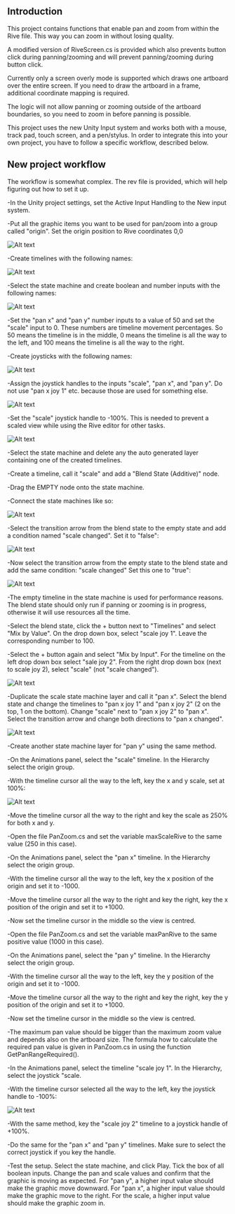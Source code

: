 ## Introduction

This project contains functions that enable pan and zoom from within the Rive file. This way you can zoom in without losing quality. 

A modified version of RiveScreen.cs is provided which also prevents button click during panning/zooming and will prevent panning/zooming during button click.

Currently only a screen overly mode is supported which draws one artboard over the entire screen. If you need to draw the artboard in a frame, additional coordinate mapping is required.

The logic will not allow panning or zooming outside of the artboard boundaries, so you need to zoom in before panning is possible.

This project uses the new Unity Input system and works both with a mouse, track pad, touch screen, and a pen/stylus. In order to integrate this into your own project, you have to follow a specific workflow, described below.

## New project workflow

The workflow is somewhat complex. The rev file is provided, which will help figuring out how to set it up.

-In the Unity project settings, set the Active Input Handling to the New input system.
	
-Put all the graphic items you want to be used for pan/zoom into a group called "origin". Set the origin position to Rive coordinates 0,0

![Alt text](readme-png/origin%20coordinate.png?raw=true)

-Create timelines with the following names:

![Alt text](readme-png/timeline%20names.png?raw=true)

-Select the state machine and create boolean and number inputs with the following names:

![Alt text](readme-png/inputs.png?raw=true)

-Set the "pan x" and "pan y" number inputs to a value of 50 and set the "scale" input to 0. These numbers are timeline movement percentages. So 50 means the timeline is in the middle, 0 means the timeline is all the way to the left, and 100 means the timeline is all the way to the right.

-Create joysticks with the following names:

![Alt text](readme-png/joysticks.png?raw=true)

-Assign the joystick handles to the inputs "scale", "pan x", and "pan y". Do not use "pan x joy 1" etc. because those are used for something else.

![Alt text](readme-png/joystick%20assignment.png?raw=true)

-Set the "scale" joystick handle to -100%. This is needed to prevent a scaled view while using the Rive editor for other tasks.

![Alt text](readme-png/joystick%202.png?raw=true)

-Select the state machine and delete any the auto generated layer containing one of the created timelines.

-Create a timeline, call it "scale" and add a "Blend State (Additive)" node.

-Drag the EMPTY node onto the state machine. 

-Connect the state machines like so:

![Alt text](readme-png/blend%20state%20connect.png?raw=true)

-Select the transition arrow from the blend state to the empty state and add a condition named "scale changed". Set it to "false":

![Alt text](readme-png/scale%20changed%20condition%201.png?raw=true)

-Now select the transition arrow from the empty state to the blend state and add the same condition: "scale changed" Set this one to "true":

![Alt text](readme-png/scale%20changed%20condition%202.png?raw=true)

-The empty timeline in the state machine is used for performance reasons. The blend state should only run if panning or zooming is in progress, otherwise it will use resources all the time.

-Select the blend state, click the + button next to "Timelines" and select "Mix by Value". On the drop down box, select "scale joy 1". Leave the corresponding number to 100.

-Select the + button again and select "Mix by Input". For the timeline on the left drop down box select "sale joy 2". From the right drop down box (next to scale joy 2), select "scale" (not "scale changed").

![Alt text](readme-png/blend%20state%20setup.png?raw=true)

-Duplicate the scale state machine layer and call it "pan x". Select the blend state and change the timelines to "pan x joy 1" and "pan x joy 2" (2 on the top, 1 on the bottom). Change "scale" next to "pan x joy 2" to "pan x". Select the transition arrow and change both directions to "pan x changed".

![Alt text](readme-png/pan%20blend%20state%20setup.png?raw=true)

-Create another state machine layer for "pan y" using the same method.
	
-On the Animations panel, select the "scale" timeline. In the Hierarchy select the origin group. 

-With the timeline cursor all the way to the left, key the x and y scale, set at 100%:

![Alt text](readme-png/scale%20timeline.png?raw=true)

-Move the timeline cursor all the way to the right and key the scale as 250% for both x and y.

-Open the file PanZoom.cs and set the variable maxScaleRive to the same value (250 in this case).
	
-On the Animations panel, select the "pan x" timeline. In the Hierarchy select the origin group. 

-With the timeline cursor all the way to the left, key the x position of the origin and set it to -1000.

-Move the timeline cursor all the way to the right and key the right, key the x position of the origin and set it to +1000.

-Now set the timeline cursor in the middle so the view is centred.

-Open the file PanZoom.cs and set the variable maxPanRive to the same positive value (1000 in this case).
	
-On the Animations panel, select the "pan y" timeline. In the Hierarchy select the origin group. 

-With the timeline cursor all the way to the left, key the y position of the origin and set it to -1000.

-Move the timeline cursor all the way to the right and key the right, key the y position of the origin and set it to +1000.

-Now set the timeline cursor in the middle so the view is centred.
	
-The maximum pan value should be bigger than the maximum zoom value and depends also on the artboard size. The formula how to calculate the required pan value is given in PanZoom.cs in using the function GetPanRangeRequired().
	
-In the Animations panel, select the timeline "scale joy 1". In the Hierarchy, select the joystick "scale.

-With the timeline cursor selected all the way to the left, key the joystick handle to -100%:
	
![Alt text](readme-png/scale%20timeline%20joystick%20handle%20key.png?raw=true)
	
-With the same method, key the "scale joy 2" timeline to a joystick handle of +100%.

-Do the same for the "pan x" and "pan y" timelines. Make sure to select the correct joystick if you key the handle.
	
-Test the setup. Select the state machine, and click Play. Tick the box of all boolean inputs. Change the pan and scale values and confirm that the graphic is moving as expected. For "pan y", a higher input value should make the graphic move downward. For "pan x", a higher input value should make the graphic move to the right. For the scale, a higher input value should make the graphic zoom in.